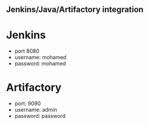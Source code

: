 ## Jenkins/Java/Artifactory integration 

# Jenkins 
- port 8080
- username: mohamed
- password: mohamed 


# Artifactory
- port: 9090
- username: admin
- password: password 
